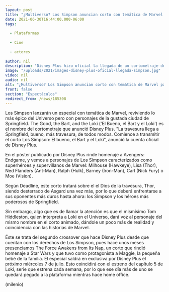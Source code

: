 ```yaml
---
layout: post
title: "¿Multiverso? Los Simpson anuncian corto con temática de Marvel para Disney Plus"
date: 2021-06-30T16:44:00.000-06:00
tags:
  
  - Plataformas
  
  - Cine
  
  - actores
  
author: nil
description: "Disney Plus hizo oficial la llegada de un cortometraje de Los Simpson con temática de Marvel; así sería. "
image: "/uploads/2021/images-disney-plus-oficial-llegada-simpson.jpg"
video: nil
audio: nil
alt: "¿Multiverso? Los Simpson anuncian corto con temática de Marvel para Disney Plus"
front: false
section: "Espectáculos"
redirect_from: /news/185308
---
```


Los Simpson lanzarán un especial con temática de Marvel, reviviendo lo más épico del Universo pero con personajes de la gustada ciudad de Springfield. The Good, the Bart, and the Loki ('El Bueno, el Bart y el Loki') es el nombre del cortometraje que anunció Disney Plus. "La travesura llega a Springfield, bueno, más travesura, de todos modos. Comience a transmitir el corto Los Simpson: El bueno, el Bart y el Loki", anunció la cuenta oficial de Disney Plus. 

En el póster publicado por Disney Plus rinde homenaje a Avengers: Endgame, y vemos a personajes de Los Simpson caracterizados como superhéroes y supervillanos de Marvel: Milhouse (Hawkeye), Lisa (Thor), Ned Flanders (Ant-Man), Ralph (Hulk), Barney (Iron-Man), Carl (Nick Fury) o Moe (Vision). 

Según Deadline, este corto tratará sobre el el Dios de la travesura, Thor, siendo desterrado de Asgard una vez más, por lo que deberá enfrentarse a sus oponentes más duros hasta ahora: los Simpson y los héroes más poderosos de Springfield. 

Sin embargo, algo que es de llamar la atención es que el mismísimo Tom Hiddleston, quien interpreta a Loki en el Universo, dará voz al personaje del mismo nombre en el corto animado, dándole un poco más de realidad y coincidencia con las historias de Marvel.

Éste se trata del segundo crossover que hace Disney Plus desde que cuentan con los derechos de Los Simpson, pues hace unos meses presenciamos The Force Awakens from Its Nap, un corto que rindió homenaje a Star Wars y que tuvo como protagonista a Maggie, la pequeña bebé de la familia. 
El especial saldrá en exclusiva por Disney Plus el próximo miércoles 7 de julio. Esto coincidirá con el estreno del capítulo 5 de Loki, serie que estrena cada semana, por lo que ese día más de uno se quedará pegado a la plataforma mientras hace home office. 

(milenio)